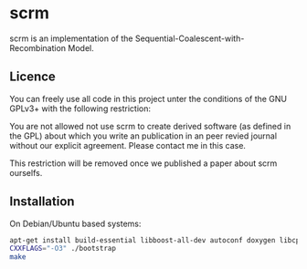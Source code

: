 scrm
====

scrm is an implementation of the Sequential-Coalescent-with-Recombination Model.

## Licence
You can freely use all code in this project unter the conditions of the GNU
GPLv3+ with the following restriction: 

You are not allowed not use scrm to create derived software (as defined in the GPL) about which you write an publication in an peer
revied journal without our explicit agreement. Please contact me in this case.

This restriction will be removed once we published a paper about scrm ourselfs.

## Installation
On Debian/Ubuntu based systems:
```bash
apt-get install build-essential libboost-all-dev autoconf doxygen libcppunit-dev
CXXFLAGS="-O3" ./bootstrap
make
```
